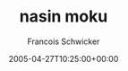 ---
title: 'nasin moku'
posts: 1
hash: 't410'
author: 'Francois Schwicker'
date: 2005-04-27T10:25:00+00:00
sources:
  - http://forums.tokipona.org/viewtopic.php%3Ft=410.html
---